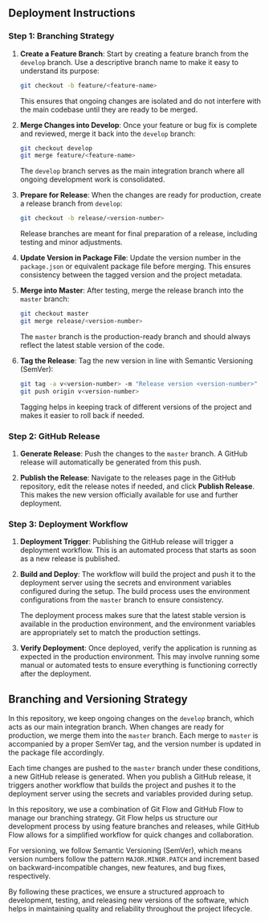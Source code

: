 ## Deployment Instructions

### Step 1: Branching Strategy

1. **Create a Feature Branch**: Start by creating a feature branch from the `develop` branch. Use a descriptive branch
   name to make it easy to understand its purpose:

   ```bash
   git checkout -b feature/<feature-name>
   ```

   This ensures that ongoing changes are isolated and do not interfere with the main codebase until they are ready to be
   merged.

2. **Merge Changes into Develop**: Once your feature or bug fix is complete and reviewed, merge it back into the
   `develop` branch:

   ```bash
   git checkout develop
   git merge feature/<feature-name>
   ```

   The `develop` branch serves as the main integration branch where all ongoing development work is consolidated.

3. **Prepare for Release**: When the changes are ready for production, create a release branch from `develop`:

   ```bash
   git checkout -b release/<version-number>
   ```

   Release branches are meant for final preparation of a release, including testing and minor adjustments.

4. **Update Version in Package File**: Update the version number in the `package.json` or equivalent package file before
   merging. This ensures consistency between the tagged version and the project metadata.

5. **Merge into Master**: After testing, merge the release branch into the `master` branch:

   ```bash
   git checkout master
   git merge release/<version-number>
   ```

   The `master` branch is the production-ready branch and should always reflect the latest stable version of the code.

6. **Tag the Release**: Tag the new version in line with Semantic Versioning (SemVer):

   ```bash
   git tag -a v<version-number> -m "Release version <version-number>"
   git push origin v<version-number>
   ```

   Tagging helps in keeping track of different versions of the project and makes it easier to roll back if needed.

### Step 2: GitHub Release

1. **Generate Release**: Push the changes to the `master` branch. A GitHub release will automatically be generated from
   this push.

2. **Publish the Release**: Navigate to the releases page in the GitHub repository, edit the release notes if needed,
   and click **Publish Release**. This makes the new version officially available for use and further deployment.

### Step 3: Deployment Workflow

1. **Deployment Trigger**: Publishing the GitHub release will trigger a deployment workflow. This is an automated
   process that starts as soon as a new release is published.

2. **Build and Deploy**: The workflow will build the project and push it to the deployment server using the secrets and
   environment variables configured during the setup. The build process uses the environment configurations from the
   `master` branch to ensure consistency.

   The deployment process makes sure that the latest stable version is available in the production environment, and the
   environment variables are appropriately set to match the production settings.

3. **Verify Deployment**: Once deployed, verify the application is running as expected in the production environment.
   This may involve running some manual or automated tests to ensure everything is functioning correctly after the
   deployment.

## Branching and Versioning Strategy

In this repository, we keep ongoing changes on the `develop` branch, which acts as our main integration branch. When
changes are ready for production, we merge them into the `master` branch. Each merge to `master` is accompanied by a
proper SemVer tag, and the version number is updated in the package file accordingly.

Each time changes are pushed to the `master` branch under these conditions, a new GitHub release is generated. When you
publish a GitHub release, it triggers another workflow that builds the project and pushes it to the deployment server
using the secrets and variables provided during setup.

In this repository, we use a combination of Git Flow and GitHub Flow to manage our branching strategy. Git Flow helps us
structure our development process by using feature branches and releases, while GitHub Flow allows for a simplified
workflow for quick changes and collaboration.

For versioning, we follow Semantic Versioning (SemVer), which means version numbers follow the pattern
`MAJOR.MINOR.PATCH` and increment based on backward-incompatible changes, new features, and bug fixes, respectively.

By following these practices, we ensure a structured approach to development, testing, and releasing new versions of the
software, which helps in maintaining quality and reliability throughout the project lifecycle.
